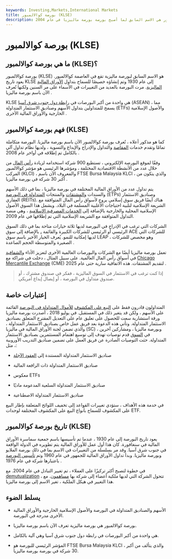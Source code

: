 ```yaml
---
keywords: Investing,Markets,International Markets
title: بورصة كوالالمبور (KLSE)
description: بورصة كوالالمبور هي الاسم السابق لما أصبح بورصة بورصة ماليزيا في عام 2004.
---
```


# بورصة كوالالمبور (KLSE)
## ما هي بورصة كوالالمبور (KLSE)؟

بورصة كوالالمبور (KLSE) هو الاسم السابق لبورصة ماليزية تقع في العاصمة كوالالمبور. يعود تاريخ KLSE إلى عام 1930 وتم إنشاؤه خصيصًا للسماح بتداول [الأوراق المالية الماليزية](/security). مرت البورصة بالعديد من التغييرات في الأسماء على مر السنين ولكنها تُعرف الآن باسم بورصة ماليزيا .

KLSE هي واحدة من أكبر البورصات في [رابطة دول جنوب شرق آسيا](/asean) (ASEAN) ، مما يسمح للمتداولين بتداول الأسهم وصناديق الاستثمار المتداولة (ETFs) والأصول الإسلامية الخارجية والأوراق المالية الأخرى .

## فهم بورصة كوالالمبور (KLSE)

كما هو مذكور أعلاه ، تُعرف بورصة كوالالمبور الآن باسم بورصة ماليزيا. البورصة متكاملة تمامًا وتقدم خدمات [المقاصة](/clearing) والتداول والإدراج والإيداع والتسوية ، ولديها نظام تداول آلي بالكامل تم إطلاقه في أواخر عام 2008 .

وفقًا لموقع البورصة الإلكتروني ، تستطيع 900 شركة استخدامه لزيادة [رأس المال](/capital) من خلال عدد من الأنشطة الاقتصادية المختلفة ، ومؤشرها الرئيسي هو مؤشر كوالالمبور المركب (KLCI) ، والمعروف الآن باسم FTSE Bursa Malaysia KLCI ، والذي يتكون من أكبر 30 شركة في بورصة ماليزيا .

يتم تداول عدد من الأوراق المالية المختلفة في بورصة ماليزيا ، بما في ذلك الأسهم والسندات [والمشتقات](/derivative) والمنتجات [المتداولة في البورصة](/exchange-traded-products-etp) (ETPs) وصناديق الاستثمار العقاري (REITs). هناك أيضًا فريق سوق إسلامي يروج لأسواق رأس المال المتوافقة مع الشريعة الإسلامية لتلبية احتياجات الأغلبية المسلمة في البلاد. ويشمل هذا السوق الأصول الإسلامية المحلية والخارجية بالإضافة إلى [الخدمات المصرفية الإسلامية](/islamicbanking) ، وهي منصة التداول المتوافقة مع الشريعة الإسلامية التي تم إطلاقها في عام 2009.

الشركات التي ترغب في الإدراج في البورصة لديها ثلاثة خيارات متاحة بما في ذلك السوق الرئيسي أو الرئيسي للشركات الكبيرة والقائمة [،](/corporation) بالإضافة إلى سوق ACE للشركات التي لديها إمكانية للنمو. يُعرف الخيار الأخير باسم سوق LEAP ، وهو مخصص للشركات الصغيرة والمتوسطة الحجم الصاعدة .

تعمل بورصة ماليزيا أيضًا مع الشركات والبورصات العالمية الأخرى لتعزيز الأداء [والشفافية](/transparency) في أسواق رأس المال العالمية. على سبيل المثال ، دخلت في شراكة مع [Chicago Mercantile Exchange](/cme) (CME) لتقديم المشتقات. هذه الاتفاقية سارية حتى عام 2025 .

> إذا كنت ترغب في الاستثمار في السوق الماليزية ، ففكر في صندوق مشترك ، أو صندوق متداول في البورصة ، أو إيصال إيداع أمريكي.

>

## إعتبارات خاصة

المتداولون قادرون فقط على [البيع على المكشوف](/shortselling) [للأموال المتداولة في البورصة](/etf) القائمة على الأسهم ، ولكن قد يتغير ذلك في المستقبل. في يوليو 2018 ، أصدرت بورصة ماليزيا ورقة استشارية سعت للحصول على تعليق عام على التعديل المقترح المتعلق بصناديق الاستثمار المتداولة. وتأتي هذه الدعوة بعد فريق عمل خاص بصناديق الاستثمار المتداولة ، والذي تضمن لجنة الأوراق المالية في ماليزيا (SC) ، وبورصة ماليزيا ، ومشاركين آخرين في [السوق](/market) قدم توصيات تهدف إلى توسيع اهتمام المستثمرين بصناديق الاستثمار المتداولة. حثت التوصيات الصادرة عن فريق العمل على تضمين صناديق التدريب الأوروبية ، مثل:

- صناديق الاستثمار المتداولة المستندة إلى [العقود الآجلة](/futures)

- صناديق الاستثمار المتداولة ذات الرافعة المالية

- معكوس ETFs

- صناديق الاستثمار المتداولة السلعية المدعومة ماديًا

- صناديق الاستثمار المتداولة الاصطناعية

في خدمة هذه الأهداف ، ستؤدي تغييرات القواعد إلى تخفيف اللوائح المتعلقة بإطار البيع على المكشوف للسماح بأنواع البيع على المكشوف المختلفة لوحدات ETF.

## تاريخ بورصة كوالالمبور (KLSE)

يعود تاريخ البورصة إلى عام 1930 ، عندما تم تأسيسها باسم جمعية سماسرة الأوراق المالية في سنغافورة. كان هذا أول عمل للأوراق المالية يتم تطويره في الدولة الواقعة في جنوب شرق آسيا. وقد مر بسلسلة من التغييرات في الاسم بما في ذلك بورصة الملايو وبورصة ماليزيا. وبدأ تداول الأوراق المالية للجمهور في عام 1960 وتم [تأسيس البورصة](/incorporate) باعتبارها شركة في عام 1976 .

في خطوة لتصبح أكثر تركيزًا على العملاء ، تم تغيير التبادل في عام 2004. مع [demutualization](/demutualization) ، تتحول الشركة التي لديها ملكية أعضاء إلى شركة بها [مساهمون](/shareholder). مع هذا التغيير في هيكل الملكية ، تغير الاسم إلى بورصة ماليزيا.

## يسلط الضوء

- الأسهم والصناديق المتداولة في البورصة والأصول الإسلامية الخارجية والأوراق المالية الأخرى مدرجة في البورصة.

- بورصة كوالالمبور هي بورصة ماليزية تعرف الآن باسم بورصة ماليزيا.

- هي واحدة من أكبر البورصات في رابطة دول جنوب شرق آسيا وهي آلية بالكامل.

- المؤشر الرئيسي للبورصة هو FTSE Bursa Malaysia KLCI ، والذي يتألف من أكبر 30 شركة في بورصة بورصة ماليزيا.

